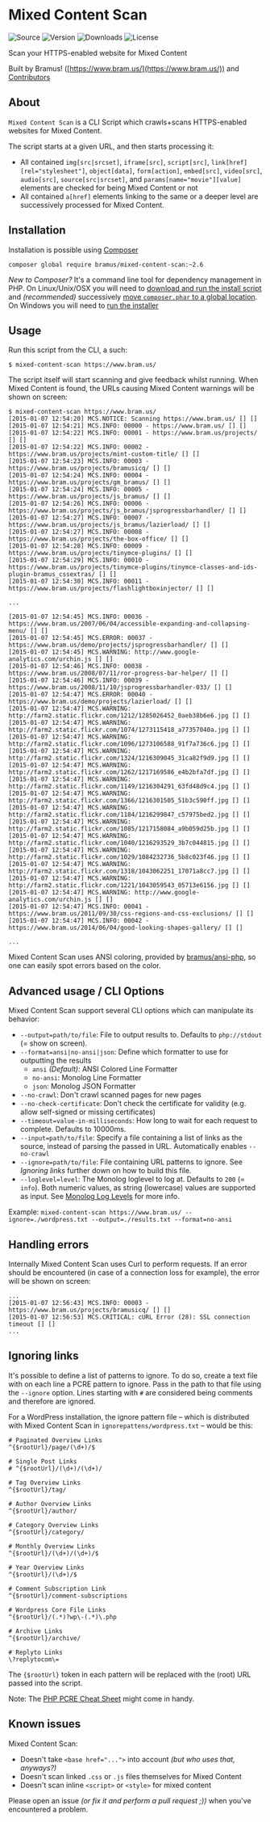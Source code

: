 # Mixed Content Scan

![Source](http://img.shields.io/badge/source-bramus/mixed--content--scan-blue.svg?style=flat-square) ![Version](https://img.shields.io/packagist/v/bramus/mixed-content-scan.svg?style=flat-square) ![Downloads](https://img.shields.io/packagist/dt/bramus/mixed-content-scan.svg?style=flat-square) ![License](https://img.shields.io/packagist/l/bramus/mixed-content-scan.svg?style=flat-square)


Scan your HTTPS-enabled website for Mixed Content

Built by Bramus! ([https://www.bram.us/](https://www.bram.us/)) and [Contributors](https://github.com/bramus/mixed-content-scan/graphs/contributors)

## About

`Mixed Content Scan` is a CLI Script which crawls+scans HTTPS-enabled websites for Mixed Content.

The script starts at a given URL, and then starts processing it:

*  All contained `img[src|srcset]`, `iframe[src]`, `script[src]`, `link[href][rel="stylesheet"]`, `object[data]`, `form[action]`, `embed[src]`, `video[src]`, `audio[src]`, `source[src|srcset]`, and `params[name="movie"][value]` elements are checked for being Mixed Content or not
*  All contained `a[href]` elements linking to the same or a deeper level are successively processed for Mixed Content.

## Installation

Installation is possible using [Composer](https://getcomposer.org/)

```
composer global require bramus/mixed-content-scan:~2.6
```

_New to Composer?_ It's a command line tool for dependency management in PHP. On Linux/Unix/OSX you will need to [download and run the install script](https://getcomposer.org/download/) and _(recommended)_ successively [move `composer.phar` to a global location](https://getcomposer.org/doc/00-intro.md#globally). On Windows you will need to [run the installer](https://getcomposer.org/doc/00-intro.md#installation-windows)

## Usage

Run this script from the CLI, a such:

```
$ mixed-content-scan https://www.bram.us/
```

The script itself will start scanning and give feedback whilst running. When Mixed Content is found, the URLs causing Mixed Content warnings will be shown on screen:

```
$ mixed-content-scan https://www.bram.us/
[2015-01-07 12:54:20] MCS.NOTICE: Scanning https://www.bram.us/ [] []
[2015-01-07 12:54:21] MCS.INFO: 00000 - https://www.bram.us/ [] []
[2015-01-07 12:54:22] MCS.INFO: 00001 - https://www.bram.us/projects/ [] []
[2015-01-07 12:54:22] MCS.INFO: 00002 - https://www.bram.us/projects/mint-custom-title/ [] []
[2015-01-07 12:54:23] MCS.INFO: 00003 - https://www.bram.us/projects/bramusicq/ [] []
[2015-01-07 12:54:24] MCS.INFO: 00004 - https://www.bram.us/projects/gm_bramus/ [] []
[2015-01-07 12:54:24] MCS.INFO: 00005 - https://www.bram.us/projects/js_bramus/ [] []
[2015-01-07 12:54:26] MCS.INFO: 00006 - https://www.bram.us/projects/js_bramus/jsprogressbarhandler/ [] []
[2015-01-07 12:54:27] MCS.INFO: 00007 - https://www.bram.us/projects/js_bramus/lazierload/ [] []
[2015-01-07 12:54:27] MCS.INFO: 00008 - https://www.bram.us/projects/the-box-office/ [] []
[2015-01-07 12:54:28] MCS.INFO: 00009 - https://www.bram.us/projects/tinymce-plugins/ [] []
[2015-01-07 12:54:29] MCS.INFO: 00010 - https://www.bram.us/projects/tinymce-plugins/tinymce-classes-and-ids-plugin-bramus_cssextras/ [] []
[2015-01-07 12:54:30] MCS.INFO: 00011 - https://www.bram.us/projects/flashlightboxinjector/ [] []

...

[2015-01-07 12:54:45] MCS.INFO: 00036 - https://www.bram.us/2007/06/04/accessible-expanding-and-collapsing-menu/ [] []
[2015-01-07 12:54:45] MCS.ERROR: 00037 - https://www.bram.us/demo/projects/jsprogressbarhandler/ [] []
[2015-01-07 12:54:45] MCS.WARNING: http://www.google-analytics.com/urchin.js [] []
[2015-01-07 12:54:46] MCS.INFO: 00038 - https://www.bram.us/2008/07/11/ror-progress-bar-helper/ [] []
[2015-01-07 12:54:46] MCS.INFO: 00039 - https://www.bram.us/2008/11/10/jsprogressbarhandler-033/ [] []
[2015-01-07 12:54:47] MCS.ERROR: 00040 - https://www.bram.us/demo/projects/lazierload/ [] []
[2015-01-07 12:54:47] MCS.WARNING: http://farm2.static.flickr.com/1212/1285026452_0aeb38b6e6.jpg [] []
[2015-01-07 12:54:47] MCS.WARNING: http://farm2.static.flickr.com/1074/1273115418_a77357040a.jpg [] []
[2015-01-07 12:54:47] MCS.WARNING: http://farm2.static.flickr.com/1096/1273106588_91f7a736c6.jpg [] []
[2015-01-07 12:54:47] MCS.WARNING: http://farm2.static.flickr.com/1324/1216309045_31ca82f9d9.jpg [] []
[2015-01-07 12:54:47] MCS.WARNING: http://farm2.static.flickr.com/1262/1217169586_e4b2bfa7df.jpg [] []
[2015-01-07 12:54:47] MCS.WARNING: http://farm2.static.flickr.com/1149/1216304291_63fd48d9c4.jpg [] []
[2015-01-07 12:54:47] MCS.WARNING: http://farm2.static.flickr.com/1366/1216301505_51b3c590ff.jpg [] []
[2015-01-07 12:54:47] MCS.WARNING: http://farm2.static.flickr.com/1184/1216299847_c57975bed2.jpg [] []
[2015-01-07 12:54:47] MCS.WARNING: http://farm2.static.flickr.com/1085/1217158084_a9b059d25b.jpg [] []
[2015-01-07 12:54:47] MCS.WARNING: http://farm2.static.flickr.com/1040/1216293529_3b7c044815.jpg [] []
[2015-01-07 12:54:47] MCS.WARNING: http://farm2.static.flickr.com/1029/1084232736_5b8c023f46.jpg [] []
[2015-01-07 12:54:47] MCS.WARNING: http://farm2.static.flickr.com/1318/1043062251_17071a8cc7.jpg [] []
[2015-01-07 12:54:47] MCS.WARNING: http://farm2.static.flickr.com/1221/1043059543_05713e6156.jpg [] []
[2015-01-07 12:54:47] MCS.WARNING: http://www.google-analytics.com/urchin.js [] []
[2015-01-07 12:54:47] MCS.INFO: 00041 - https://www.bram.us/2011/09/30/css-regions-and-css-exclusions/ [] []
[2015-01-07 12:54:47] MCS.INFO: 00042 - https://www.bram.us/2014/06/04/good-looking-shapes-gallery/ [] []

...
```

Mixed Content Scan uses ANSI coloring, provided by [bramus/ansi-php](https://github.com/bramus/ansi-php), so one can easily spot errors based on the color.

## Advanced usage / CLI Options

Mixed Content Scan support several CLI options which can manipulate its behavior:

- `--output=path/to/file`: File to output results to. Defaults to `php://stdout` (= show on screen).
- `--format=ansi|no-ansi|json`: Define which formatter to use for outputting the results
    - `ansi` _(Default)_: ANSI Colored Line Formatter
    - `no-ansi`: Monolog Line Formatter
    - `json`: Monolog JSON Formatter
- `--no-crawl`: Don't crawl scanned pages for new pages
- `--no-check-certificate`: Don\'t check the certificate for validity (e.g. allow self-signed or missing certificates)
- `--timeout=value-in-milliseconds`: How long to wait for each request to complete. Defaults to 10000ms.
- `--input=path/to/file`: Specify a file containing a list of links as the source, instead of parsing the passed in URL. Automatically enables `--no-crawl`
- `--ignore=path/to/file`: File containing URL patterns to ignore. See _Ignoring links_ further down on how to build this file.
- `--loglevel=level`: The Monolog loglevel to log at. Defaults to `200` (= `info`). Both numeric values, as string (lowercase) values are supported as input. See [Monolog Log Levels](https://github.com/Seldaek/monolog/blob/master/doc/01-usage.md#log-levels) for more info.

Example: `mixed-content-scan https://www.bram.us/ --ignore=./wordpress.txt --output=./results.txt --format=no-ansi`

## Handling errors

Internally Mixed Content Scan uses Curl to perform requests. If an error should be encountered (in case of a connection loss for example), the error will be shown on screen:

```
...
[2015-01-07 12:56:43] MCS.INFO: 00003 - https://www.bram.us/projects/bramusicq/ [] []
[2015-01-07 12:56:53] MCS.CRITICAL: cURL Error (28): SSL connection timeout [] []
...
```

## Ignoring links

It's possible to define a list of patterns to ignore. To do so, create a text file with on each line a PCRE pattern to ignore. Pass in the path to that file using the `--ignore` option. Lines starting with `#` are considered being comments and therefore are ignored.

For a WordPress installation, the ignore pattern file – which is distributed with Mixed Content Scan in `ignorepattens/wordpress.txt` – would be this:

```
# Paginated Overview Links
^{$rootUrl}/page/(\d+)/$

# Single Post Links
# ^{$rootUrl}/(\d+)/(\d+)/

# Tag Overview Links
^{$rootUrl}/tag/

# Author Overview Links
^{$rootUrl}/author/

# Category Overview Links
^{$rootUrl}/category/

# Monthly Overview Links
^{$rootUrl}/(\d+)/(\d+)/$

# Year Overview Links
^{$rootUrl}/(\d+)/$

# Comment Subscription Link
^{$rootUrl}/comment-subscriptions

# Wordpress Core File Links
^{$rootUrl}/(.*)?wp\-(.*)\.php

# Archive Links
^{$rootUrl}/archive/

# Replyto Links
\?replytocom\=
```

The `{$rootUrl}` token in each pattern will be replaced with the (root) URL passed into the script.

Note: The [PHP PCRE Cheat Sheet](https://www.cs.washington.edu/education/courses/190m/12sp/cheat-sheets/php-regex-cheat-sheet.pdf) might come in handy.

## Known issues

Mixed Content Scan:

* Doesn't take `<base href="...">` into account _(but who uses that, anyways?)_
* Doesn't scan linked `.css` or `.js` files themselves for Mixed Content
* Doesn't scan inline `<script>` or `<style>` for mixed content

Please open an issue _(or fix it and perform a pull request ;))_ when you've encountered a problem.
